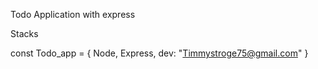 Todo Application with express <br/>

Stacks <br/>

const Todo_app = {
Node,
Express,
dev: "Timmystroge75@gmail.com"
}

